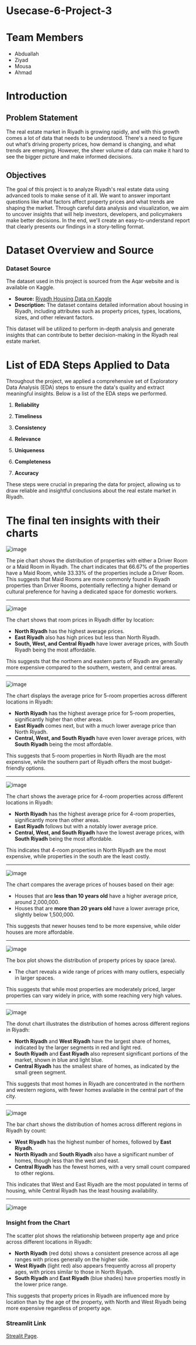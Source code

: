 # Usecase-6-Project-3

# Team Members
* Abduallah
* Ziyad
* Mousa
* Ahmad

# Introduction
## Problem Statement
The real estate market in Riyadh is growing rapidly, and with this growth comes a lot of data that needs to be understood. There's a need to figure out what’s driving property prices, how demand is changing, and what trends are emerging. However, the sheer volume of data can make it hard to see the bigger picture and make informed decisions.

## Objectives
The goal of this project is to analyze Riyadh's real estate data using advanced tools to make sense of it all. We want to answer important questions like what factors affect property prices and what trends are shaping the market. Through careful data analysis and visualization, we aim to uncover insights that will help investors, developers, and policymakers make better decisions. In the end, we'll create an easy-to-understand report that clearly presents our findings in a story-telling format.


# Dataset Overview and Source

### Dataset Source
The dataset used in this project is sourced from the Aqar website and is available on Kaggle.

- **Source:** [Riyadh Housing Data on Kaggle](https://www.kaggle.com/datasets/salmanshir/riyadhhousingdata)
- **Description:** The dataset contains detailed information about housing in Riyadh, including attributes such as property prices, types, locations, sizes, and other relevant factors.

This dataset will be utilized to perform in-depth analysis and generate insights that can contribute to better decision-making in the Riyadh real estate market.


# List of EDA Steps Applied to Data

Throughout the project, we applied a comprehensive set of Exploratory Data Analysis (EDA) steps to ensure the data's quality and extract meaningful insights. Below is a list of the EDA steps we performed.

1. **Reliability**

2. **Timeliness**

3. **Consistency**

4. **Relevance**

5. **Uniqueness**

6. **Completeness**

7. **Accuracy**

These steps were crucial in preparing the data for project, allowing us to draw reliable and insightful conclusions about the real estate market in Riyadh.


# The final ten insights with their charts


![image](https://github.com/user-attachments/assets/8a0e31ac-328c-4b0e-bff5-cca0b0ab8382)

The pie chart shows the distribution of properties with either a Driver Room or a Maid Room in Riyadh. The chart indicates that 66.67% of the properties have a Maid Room, while 33.33% of the properties include a Driver Room. This suggests that Maid Rooms are more commonly found in Riyadh properties than Driver Rooms, potentially reflecting a higher demand or cultural preference for having a dedicated space for domestic workers.

---

![image](https://github.com/user-attachments/assets/b63a0620-5ab1-4400-88c9-74944b2cba52)

The chart shows that room prices in Riyadh differ by location:

- **North Riyadh** has the highest average prices.
- **East Riyadh** also has high prices but less than North Riyadh.
- **South, West, and Central Riyadh** have lower average prices, with South Riyadh being the most affordable.

This suggests that the northern and eastern parts of Riyadh are generally more expensive compared to the southern, western, and central areas.

---

![image](https://github.com/user-attachments/assets/16c44a6d-d37a-4391-9236-adae7fcf93a9)

The chart displays the average price for 5-room properties across different locations in Riyadh:

- **North Riyadh** has the highest average price for 5-room properties, significantly higher than other areas.
- **East Riyadh** comes next, but with a much lower average price than North Riyadh.
- **Central, West, and South Riyadh** have even lower average prices, with **South Riyadh** being the most affordable.

This suggests that 5-room properties in North Riyadh are the most expensive, while the southern part of Riyadh offers the most budget-friendly options.

---

![image](https://github.com/user-attachments/assets/ee2292a9-58f1-4d16-9aa5-83b2d4b47317)

The chart shows the average price for 4-room properties across different locations in Riyadh:

- **North Riyadh** has the highest average price for 4-room properties, significantly more than other areas.
- **East Riyadh** follows but with a notably lower average price.
- **Central, West, and South Riyadh** have the lowest average prices, with **South Riyadh** being the most affordable.

This indicates that 4-room properties in North Riyadh are the most expensive, while properties in the south are the least costly.

---

![image](https://github.com/user-attachments/assets/fc17a72c-6cf8-47fc-8754-d08301e6b15b)

The chart compares the average prices of houses based on their age:

- Houses that are **less than 10 years old** have a higher average price, around 2,000,000.
- Houses that are **more than 20 years old** have a lower average price, slightly below 1,500,000.

This suggests that newer houses tend to be more expensive, while older houses are more affordable.

---

![image](https://github.com/user-attachments/assets/f584216e-ba05-4ddf-a3cb-9dfd21acb11f)

The box plot shows the distribution of property prices by space (area). 

- The chart reveals a wide range of prices with many outliers, especially in larger spaces.

This suggests that while most properties are moderately priced, larger properties can vary widely in price, with some reaching very high values.

---

![image](https://github.com/user-attachments/assets/15323ae8-06fd-4a57-961b-6abd25f2d9cb)

The donut chart illustrates the distribution of homes across different regions in Riyadh:

- **North Riyadh** and **West Riyadh** have the largest share of homes, indicated by the larger segments in red and light red.
- **South Riyadh** and **East Riyadh** also represent significant portions of the market, shown in blue and light blue.
- **Central Riyadh** has the smallest share of homes, as indicated by the small green segment.

This suggests that most homes in Riyadh are concentrated in the northern and western regions, with fewer homes available in the central part of the city.

---

![image](https://github.com/user-attachments/assets/8c1ee1cc-9272-413d-8581-e64e7fce983d)

The bar chart shows the distribution of homes across different regions in Riyadh by count:

- **West Riyadh** has the highest number of homes, followed by **East Riyadh**.
- **North Riyadh** and **South Riyadh** also have a significant number of homes, though less than the west and east.
- **Central Riyadh** has the fewest homes, with a very small count compared to other regions.

This indicates that West and East Riyadh are the most populated in terms of housing, while Central Riyadh has the least housing availability.

---

![image](https://github.com/user-attachments/assets/ab9d3650-9be0-4c2c-941e-26d056af54da)

### Insight from the Chart

The scatter plot shows the relationship between property age and price across different locations in Riyadh:

- **North Riyadh** (red dots) shows a consistent presence across all age ranges with prices generally on the higher side.
- **West Riyadh** (light red) also appears frequently across all property ages, with prices similar to those in North Riyadh.
- **South Riyadh** and **East Riyadh** (blue shades) have properties mostly in the lower price range.

This suggests that property prices in Riyadh are influenced more by location than by the age of the property, with North and West Riyadh being more expensive regardless of property age.


### Streamlit Link
 [Strealit Page](https://usecase-6-project-3-7i4wi9s4nprlcclcaky5pr.streamlit.app/).






